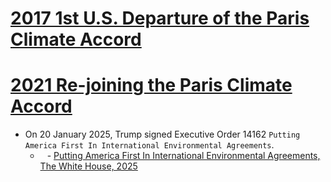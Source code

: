 # [2017 1st U.S. Departure of the Paris Climate Accord](../2017-21%20Donald%20Trump/2017%201st%20U.S.%20Departure%20of%20the%20Paris%20Climate%20Accord)
# [2021 Re-joining the Paris Climate Accord](../2021-24%20Joe%20Biden/2021%20Re-joining%20the%20Paris%20Climate%20Accord)

- On 20 January 2025, Trump signed Executive Order 14162 `Putting America First In International Environmental Agreements`.
	- ` ` - [Putting America First In International Environmental Agreements, The White House, 2025](https://www.whitehouse.gov/presidential-actions/2025/01/putting-america-first-in-international-environmental-agreements/)